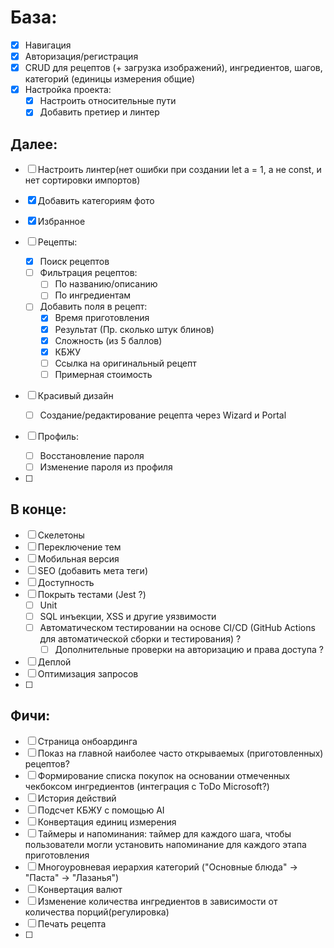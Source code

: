 # База:

- [x] Навигация
- [x] Авторизация/регистрация
- [x] CRUD для рецептов (+ загрузка изображений), ингредиентов, шагов, категорий (единицы измерения общие)
- [x] Настройка проекта:
  - [x] Настроить относительные пути
  - [x] Добавить претиер и линтер

## Далее:

- [ ] Настроить линтер(нет ошибки при создании let a = 1, а не const, и нет сортировки импортов)

- [x] Добавить категориям фото
- [x] Избранное
- [ ] Рецепты:
  - [x] Поиск рецептов
  - [ ] Фильтрация рецептов:
    - [ ] По названию/описанию
    - [ ] По ингредиентам
  - [ ] Добавить поля в рецепт:
    - [x] Время приготовления
    - [x] Результат (Пр. сколько штук блинов)
    - [x] Сложность (из 5 баллов)
    - [x] КБЖУ
    - [ ] Ссылка на оригинальный рецепт
    - [ ] Примерная стоимость
- [ ] Красивый дизайн
  - [ ] Создание/редактирование рецепта через Wizard и Portal
- [ ] Профиль:
  - [ ] Восстановление пароля
  - [ ] Изменение пароля из профиля
- [ ]

## В конце:

- [ ] Скелетоны
- [ ] Переключение тем
- [ ] Мобильная версия
- [ ] SEO (добавить мета теги)
- [ ] Доступность
- [ ] Покрыть тестами (Jest ?)
  - [ ] Unit
  - [ ] SQL инъекции, XSS и другие уязвимости
  - [ ] Автоматическом тестировании на основе CI/CD (GitHub Actions для автоматической сборки и тестирования) ?
    - [ ] Дополнительные проверки на авторизацию и права доступа ?
- [ ] Деплой
- [ ] Оптимизация запросов
- [ ]

## Фичи:

- [ ] Страница онбоардинга
- [ ] Показ на главной наиболее часто открываемых (приготовленных) рецептов?
- [ ] Формирование списка покупок на основании отмеченных чекбоксом ингредиентов (интеграция с ToDo Microsoft?)
- [ ] История действий
- [ ] Подсчет КБЖУ с помощью AI
- [ ] Конвертация единиц измерения
- [ ] Таймеры и напоминания: таймер для каждого шага, чтобы пользователи могли установить напоминание для каждого этапа приготовления
- [ ] Многоуровневая иерархия категорий ("Основные блюда" → "Паста" → "Лазанья")
- [ ] Конвертация валют
- [ ] Изменение количества ингредиентов в зависимости от количества порций(регулировка)
- [ ] Печать рецепта
- [ ]

